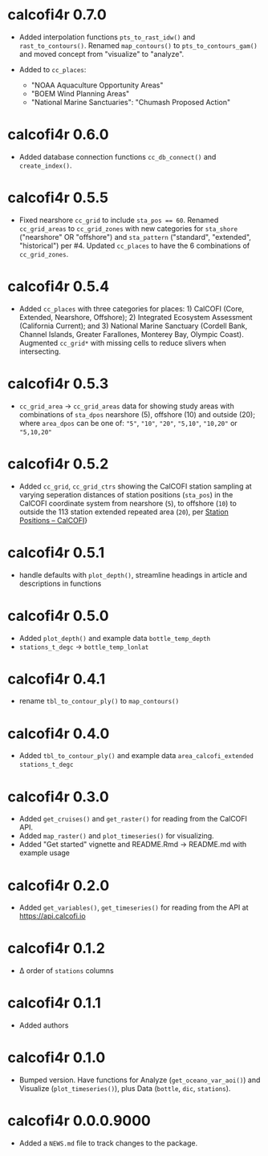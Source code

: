 # calcofi4r 0.7.0

* Added interpolation functions `pts_to_rast_idw()` and `rast_to_contours()`. Renamed `map_contours()` to `pts_to_contours_gam()` and moved concept from "visualize" to "analyze".

* Added to `cc_places`: 
  - "NOAA Aquaculture Opportunity Areas"
  - "BOEM Wind Planning Areas"
  - "National Marine Sanctuaries": "Chumash Proposed Action"

# calcofi4r 0.6.0

* Added database connection functions `cc_db_connect()` and `create_index()`.

# calcofi4r 0.5.5

* Fixed nearshore `cc_grid` to include `sta_pos == 60`. Renamed `cc_grid_areas` to `cc_grid_zones` with new categories for `sta_shore` ("nearshore" OR "offshore") and `sta_pattern` ("standard", "extended", "historical") per #4. Updated `cc_places` to have the 6 combinations of `cc_grid_zones`.

# calcofi4r 0.5.4

* Added `cc_places` with three categories for places: 1) CalCOFI (Core, Extended, Nearshore, Offshore); 2) Integrated Ecosystem Assessment (California Current); and 3) National Marine Sanctuary (Cordell Bank, Channel Islands, Greater Farallones, Monterey Bay, Olympic Coast). Augmented `cc_grid*` with missing cells to reduce slivers when intersecting.

# calcofi4r 0.5.3

* `cc_grid_area` -> `cc_grid_areas` data for showing study areas with combinations of `sta_dpos` nearshore (5), offshore (10) and outside (20); where `area_dpos` can be one of: `"5"`, `"10"`, `"20"`, `"5,10"`, `"10,20"` or `"5,10,20"`

# calcofi4r 0.5.2

* Added `cc_grid`, `cc_grid_ctrs` showing the CalCOFI station sampling at varying seperation distances of station positions (`sta_pos`) in the CalCOFI coordinate system from nearshore (`5`), to offshore (`10`) to outside the 113 station extended repeated area (`20`), per [Station Positions – CalCOFI](https://calcofi.org/sampling-info/station-positions/)}

# calcofi4r 0.5.1

* handle defaults with `plot_depth()`, streamline headings in article and descriptions in functions

# calcofi4r 0.5.0

* Added `plot_depth()` and example data `bottle_temp_depth`
* `stations_t_degc` -> `bottle_temp_lonlat`

# calcofi4r 0.4.1

* rename `tbl_to_contour_ply()` to `map_contours()`

# calcofi4r 0.4.0

* Added `tbl_to_contour_ply()` and example data `area_calcofi_extended` `stations_t_degc`

# calcofi4r 0.3.0

* Added `get_cruises()` and `get_raster()` for reading from the CalCOFI API.
* Added `map_raster()` and `plot_timeseries()` for visualizing.
* Added "Get started" vignette and README.Rmd -> README.md with example usage

# calcofi4r 0.2.0

* Added `get_variables()`, `get_timeseries()` for reading from the API at https://api.calcofi.io

# calcofi4r 0.1.2

* ∆ order of `stations` columns

# calcofi4r 0.1.1

* Added authors

# calcofi4r 0.1.0

* Bumped version. Have functions for Analyze (`get_oceano_var_aoi()`) and Visualize (`plot_timeseries()`), plus Data (`bottle`, `dic`, `stations`).

# calcofi4r 0.0.0.9000

* Added a `NEWS.md` file to track changes to the package.

